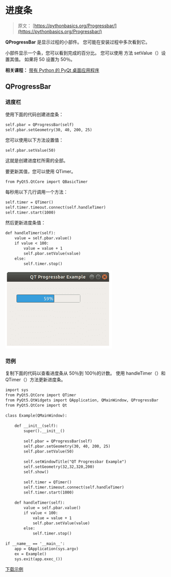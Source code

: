 # 进度条

> 原文： [https://pythonbasics.org/Progressbar/](https://pythonbasics.org/Progressbar/)

**QProgressBar** 是显示过程的小部件。 您可能在安装过​​程中多次看到它。

小部件显示一个条，您可以看到完成的百分比。 您可以使用
方法 setValue（）设置其值。 如果将 50 设置为 50％。

**相关课程：**
[带有 Python 的 PyQt 桌面应用程序](https://gum.co/pysqtsamples)

## QProgressBar

### 进度栏

使用下面的代码创建进度条：

```
self.pbar = QProgressBar(self)
self.pbar.setGeometry(30, 40, 200, 25)

```

您可以使用以下方法设置值：

```
self.pbar.setValue(50)

```

这就是创建进度栏所需的全部。

要更新其值，您可以使用 QTimer。

```
from PyQt5.QtCore import QBasicTimer

```

每秒用以下几行调用一个方法：

```
self.timer = QTimer()        self.timer.timeout.connect(self.handleTimer)
self.timer.start(1000)

```

然后更新进度条值：

```
def handleTimer(self):
    value = self.pbar.value()
    if value < 100:
        value = value + 1
        self.pbar.setValue(value)
    else:
        self.timer.stop()

```

![progressbar pyqt](img/7d8c03d7c6fb8725971fb0949d46c5e9.jpg)

### 范例

复制下面的代码以查看进度条从 50％到 100％的计数。
使用 handleTimer（）和 QTimer（）方法更新进度条。

```
import sys
from PyQt5.QtCore import QTimer
from PyQt5.QtWidgets import QApplication, QMainWindow, QProgressBar
from PyQt5.QtCore import Qt

class Example(QMainWindow):

    def __init__(self):
        super().__init__()

        self.pbar = QProgressBar(self)
        self.pbar.setGeometry(30, 40, 200, 25)
        self.pbar.setValue(50)

        self.setWindowTitle("QT Progressbar Example")
        self.setGeometry(32,32,320,200)
        self.show()

        self.timer = QTimer()
        self.timer.timeout.connect(self.handleTimer)
        self.timer.start(1000)

    def handleTimer(self):
        value = self.pbar.value()
        if value < 100:
            value = value + 1
            self.pbar.setValue(value)
        else:
            self.timer.stop()

if __name__ == '__main__':
    app = QApplication(sys.argv)
    ex = Example()
    sys.exit(app.exec_())

```

[下载示例](https://gum.co/pysqtsamples)